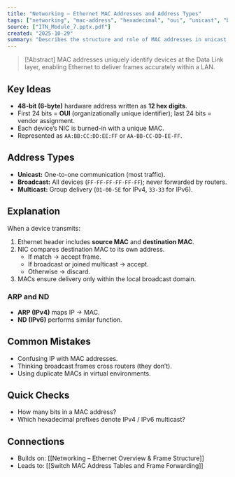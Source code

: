 ```yaml
---
title: "Networking – Ethernet MAC Addresses and Address Types"
tags: ["networking", "mac-address", "hexadecimal", "oui", "unicast", "broadcast", "multicast", "module7"]
source: ["ITN_Module_7.pptx.pdf"]
created: "2025-10-29"
summary: "Describes the structure and role of MAC addresses in unicast, broadcast, and multicast communication."
---
```


> [!Abstract]
> MAC addresses uniquely identify devices at the Data Link layer, enabling Ethernet to deliver frames accurately within a LAN.

## Key Ideas
- **48-bit (6-byte)** hardware address written as **12 hex digits**.  
- First 24 bits = **OUI** (organizationally unique identifier); last 24 bits = vendor assignment.  
- Each device’s NIC is burned-in with a unique MAC.  
- Represented as `AA:BB:CC:DD:EE:FF` or `AA-BB-CC-DD-EE-FF`.

## Address Types
- **Unicast:** One-to-one communication (most traffic).  
- **Broadcast:** All devices (`FF-FF-FF-FF-FF-FF`); never forwarded by routers.  
- **Multicast:** Group delivery (`01-00-5E` for IPv4, `33-33` for IPv6).

## Explanation
When a device transmits:
1. Ethernet header includes **source MAC** and **destination MAC**.  
2. NIC compares destination MAC to its own address.  
   - If match → accept frame.  
   - If broadcast or joined multicast → accept.  
   - Otherwise → discard.  
3. MACs ensure delivery only within the local broadcast domain.

### ARP and ND
- **ARP (IPv4)** maps IP → MAC.  
- **ND (IPv6)** performs similar function.  

## Common Mistakes
- Confusing IP with MAC addresses.  
- Thinking broadcast frames cross routers (they don’t).  
- Using duplicate MACs in virtual environments.

## Quick Checks
- How many bits in a MAC address?  
- Which hexadecimal prefixes denote IPv4 / IPv6 multicast?

## Connections
- Builds on: [[Networking – Ethernet Overview & Frame Structure]]  
- Leads to: [[Switch MAC Address Tables and Frame Forwarding]]